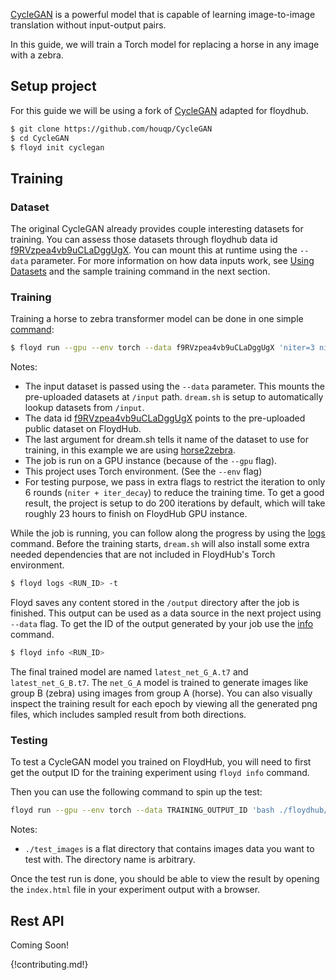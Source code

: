 [CycleGAN](https://github.com/junyanz/CycleGAN) is a powerful model that is capable of learning
image-to-image translation without input-output pairs.

In this guide, we will train a Torch model for replacing a horse in any image with a zebra.


## Setup project

For this guide we will be using a fork of [CycleGAN](https://github.com/houqp/CycleGAN) adapted for floydhub.

```bash
$ git clone https://github.com/houqp/CycleGAN
$ cd CycleGAN
$ floyd init cyclegan
```


## Training

### Dataset

The original CycleGAN already provides couple interesting datasets for
training. You can assess those datasets through floydhub data id
[f9RVzpea4vb9uCLaDggUgX](https://www.floydhub.com/viewer/data/f9RVzpea4vb9uCLaDggUgX/C96ydwuPgbHRdfu8hbH3L4/).
You can mount this at runtime using the `--data` parameter. For more information
on how data inputs work, see [Using Datasets](../home/using_datasets.md) and
the sample training command in the next section.


### Training

Training a horse to zebra transformer model can be done in one simple [command](../commands/run):

```bash
$ floyd run --gpu --env torch --data f9RVzpea4vb9uCLaDggUgX 'niter=3 niter_decay=3 bash ./floydhub/dream.sh horse2zebra'
```

Notes:

- The input dataset is passed using the `--data` parameter. This mounts the
pre-uploaded datasets at `/input` path. `dream.sh` is setup to automatically
lookup datasets from `/input`.
- The data id [f9RVzpea4vb9uCLaDggUgX](https://www.floydhub.com/viewer/data/f9RVzpea4vb9uCLaDggUgX/C96ydwuPgbHRdfu8hbH3L4/)
points to the pre-uploaded public dataset on FloydHub.
- The last argument for dream.sh tells it name of the dataset to use for
training, in this example we are using
[horse2zebra](https://www.floydhub.com/viewer/data/f9RVzpea4vb9uCLaDggUgX/C96ydwuPgbHRdfu8hbH3L4/datasets/horse2zebra/).
- The job is run on a GPU instance (because of the `--gpu` flag).
- This project uses Torch environment. (See the `--env` flag)
- For testing purpose, we pass in extra flags to restrict the iteration to
only 6 rounds (`niter + iter_decay`) to reduce the training time. To get a good
result, the project is setup to do 200 iterations by default, which will take
roughly 23 hours to finish on FloydHub GPU instance.

While the job is running, you can follow along the progress by using the
[logs](../commands/logs.md) command. Before the training starts, `dream.sh` will also install some
extra needed dependencies that are not included in FloydHub's Torch environment.

```bash
$ floyd logs <RUN_ID> -t
```

Floyd saves any content stored in the `/output` directory after the job is
finished. This output can be used as a data source in the next project using
`--data` flag. To get the ID of the output generated by your job use the
[info](../commands/info.md) command.

```bash
$ floyd info <RUN_ID>
```

The final trained model are named `latest_net_G_A.t7` and `latest_net_G_B.t7`.
The `net_G_A` model is trained to generate images like group B (zebra) using
images from group A (horse). You can also visually inspect the training result
for each epoch by viewing all the generated png files, which includes sampled
result from both directions.


### Testing

To test a CycleGAN model you trained on FloydHub, you will need to first get
the output ID for the training experiment using `floyd info` command.

Then you can use the following command to spin up the test:

```bash
floyd run --gpu --env torch --data TRAINING_OUTPUT_ID 'bash ./floydhub/test.sh horse2zebra ./test_images'
```

Notes:

- `./test_images` is a flat directory that contains images data you want to
test with. The directory name is arbitrary.

Once the test run is done, you should be able to view the result by opening the
`index.html` file in your experiment output with a browser.


## Rest API

Coming Soon!

{!contributing.md!}
